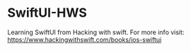 # SwiftUI-HWS
Learning SwiftUI from Hacking with swift.
For more info visit:
https://www.hackingwithswift.com/books/ios-swiftui
